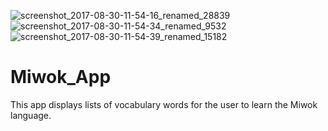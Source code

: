 ![screenshot_2017-08-30-11-54-16_renamed_28839](https://user-images.githubusercontent.com/24195338/29869057-a51a7906-8d81-11e7-8aa0-6a69a7761ccf.jpg)![screenshot_2017-08-30-11-54-34_renamed_9532](https://user-images.githubusercontent.com/24195338/29869058-a52a1cb2-8d81-11e7-99e5-6fc186478d19.jpg)![screenshot_2017-08-30-11-54-39_renamed_15182](https://user-images.githubusercontent.com/24195338/29869059-a534985e-8d81-11e7-94ea-2cef9b70ab00.jpg)




# Miwok_App
This app displays lists of vocabulary words for the user to learn the Miwok language.
